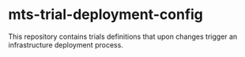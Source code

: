 # mts-trial-deployment-config

This repository contains trials definitions that upon changes trigger an infrastructure deployment process.

